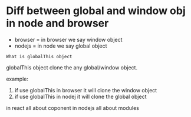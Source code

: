 # Diff between global and window obj in node and browser




* browser   = in browser we say window object
* nodejs    = in node we say global object




``What is globalThis object``

globalThis object clone the any global/window object.

example: 

1) if use globalThis in browser it will clone the window object
2) if use globalThis in nodej it will clone the global object









<!-- important -->

in react all about coponent
in nodejs all about modules